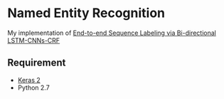 # Named Entity Recognition
My implementation of [End-to-end Sequence Labeling via Bi-directional LSTM-CNNs-CRF](https://arxiv.org/abs/1603.01354)

## Requirement
 - [Keras 2](https://keras.io/)
 - Python 2.7
 
